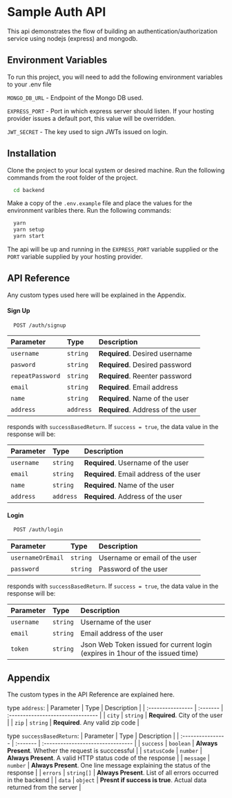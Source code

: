 # Sample Auth API

This api demonstrates the flow of building an authentication/authorization service using nodejs (express) and mongodb.

## Environment Variables

To run this project, you will need to add the following environment variables to your .env file

`MONGO_DB_URL` - Endpoint of the Mongo DB used.

`EXPRESS_PORT` - Port in which express server should listen. If your hosting provider issues a default port, this value will be overridden.

`JWT_SECRET` - The key used to sign JWTs issued on login.

## Installation

Clone the project to your local system or desired machine.
Run the following commands from the root folder of the project.

```bash
  cd backend
```

Make a copy of the `.env.example` file and place the values for the environment varibles there.
Run the following commands:

```bash
  yarn
  yarn setup
  yarn start
```

The api will be up and running in the `EXPRESS_PORT` variable supplied or the `PORT` variable supplied by your hosting provider.

## API Reference

Any custom types used here will be explained in the Appendix.

#### Sign Up

```http
  POST /auth/signup
```

| Parameter        | Type      | Description                       |
| :--------------- | :-------- | :-------------------------------- |
| `username`       | `string`  | **Required**. Desired username    |
| `pasword`        | `string`  | **Required**. Desired password    |
| `repeatPassword` | `string`  | **Required**. Reenter password    |
| `email`          | `string`  | **Required**. Email address       |
| `name`           | `string`  | **Required**. Name of the user    |
| `address`        | `address` | **Required**. Address of the user |

responds with `successBasedReturn`. If `success = true`, the data value in the response will be:

| Parameter  | Type      | Description                             |
| :--------- | :-------- | :-------------------------------------- |
| `username` | `string`  | **Required**. Username of the user      |
| `email`    | `string`  | **Required**. Email address of the user |
| `name`     | `string`  | **Required**. Name of the user          |
| `address`  | `address` | **Required**. Address of the user       |

#### Login

```http
  POST /auth/login
```

| Parameter         | Type     | Description                   |
| :---------------- | :------- | :---------------------------- |
| `usernameOrEmail` | `string` | Username or email of the user |
| `password`        | `string` | Password of the user          |

responds with `successBasedReturn`. If `success = true`, the data value in the response will be:

| Parameter  | Type     | Description                                                                   |
| :--------- | :------- | :---------------------------------------------------------------------------- |
| `username` | `string` | Username of the user                                                          |
| `email`    | `string` | Email address of the user                                                     |
| `token`    | `string` | Json Web Token issued for current login (expires in 1hour of the issued time) |

## Appendix

The custom types in the API Reference are explained here.

type `address`:
| Parameter | Type | Description |
| :---------------- | :------- | :-------------------------------- |
| `city` | `string` | **Required**. City of the user |
| `zip` | `string` | **Required**. Any valid zip code |

type `successBasedReturn`:
| Parameter | Type | Description |
| :---------------- | :------- | :-------------------------------- |
| `success` | `boolean` | **Always Present**. Whether the request is succcessful |
| `statusCode` | `number` | **Always Present**. A valid HTTP status code of the response |
| `message` | `number` | **Always Present**. One line message explaining the status of the response |
| `errors` | `string[]` | **Always Present**. List of all errors occurred in the backend |
| `data` | `object` | **Presnt if success is true**. Actual data returned from the server |

